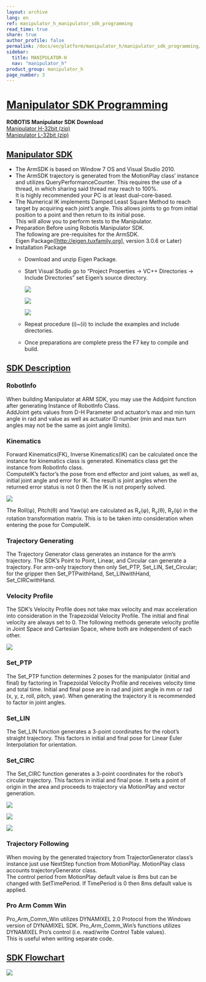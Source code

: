 ```yaml
---
layout: archive
lang: en
ref: manipulator_h_manipulator_sdk_programming
read_time: true
share: true
author_profile: false
permalink: /docs/en/platform/manipulator_h/manipulator_sdk_programming/
sidebar:
  title: MANIPULATOR-H
  nav: "manipulator_h"
product_group: manipulator_h
page_number: 3
---
```


<style>body {counter-reset: h1 2 !important;}</style>

# [Manipulator SDK Programming](#manipulator-sdk-programming)

**ROBOTIS Manipulator SDK Download**  
[Manipulator H-32bit (zip)](http://en.robotis.com/service/download.php?no=58)  
[Manipulator L-32bit (zip)](http://en.robotis.com/service/download.php?no=59)  

## [Manipulator SDK](#manipulator-sdk)

- The ArmSDK is based on Window 7 OS and Visual Studio 2010.
- The ArmSDK trajectory is generated from the MotionPlay class’ instance and utilizes QueryPerformanceCounter. This requires the use of a thread, in which sharing said thread may reach to 100%.  
  It is highly recommended your PC is at least dual-core-based.
- The Numerical IK implements Damped Least Square Method to reach target by acquiring each joint’s angle. This allows joints to go from initial position to a point and then return to its initial pose.  
  This will allow you to perform tests to the Manipulator.     
- Preparation Before using Robotis Manipulator SDK.  
  The following are pre-requisites for the ArmSDK.  
  Eigen Package([http://eigen.tuxfamily.org], version 3.0.6 or Later)
- Installation Package
  - Download and unzip Eigen Package.
  - Start Visual Studio go to “Project Properties -> VC++ Directories -> Include Directories” set Eigen’s source directory.

    ![](/assets/images/platform/manipulator_h/manipulator_h_046.jpg)

    ![](/assets/images/platform/manipulator_h/manipulator_h_047.jpg)

    ![](/assets/images/platform/manipulator_h/manipulator_h_048.jpg)

  - Repeat procedure (i)~(ii) to include the examples and include directories.
  - Once preparations are complete press the F7 key to compile and build.

## [SDK Description](#sdk-description)

### RobotInfo
When building Manipulator at ARM SDK, you may use the Addjoint function after generating Instance of RobotInfo Class.  
AddJoint gets values from D-H Parameter and actuator’s max and min turn angle in rad and value as well as actuator ID number (min and max turn angles may not be the same as joint angle limits).

### Kinematics
Forward Kinematics(FK), Inverse Kinematics(IK) can be calculated once the instance for kinematics class is generated. Kinematics class get the instance from RobotInfo class.  
ComputeIK’s factor’s the pose from end effector and joint values, as well as, initial joint angle and error for IK. The result is joint angles when the returned error status is not 0 then the IK is not properly solved.

![](/assets/images/platform/manipulator_h/manipulator_h_070.png)

The Roll(&phi;), Pitch(&theta;) and Yaw(&psi;) are calculated as R<sub>x</sub>(&phi;), R<sub>y</sub>(&theta;), R<sub>z</sub>(&psi;) in the rotation transformation matrix. This is to be taken into consideration when entering the pose for ComputeIK.

### Trajectory Generating
The Trajectory Generator class generates an instance for the arm’s trajectory. The SDK’s  Point to Point, Linear, and Circular can generate a trajectory. For arm-only trajectory then only Set_PTP, Set_LIN, Set_Circular; for the gripper then Set_PTPwithHand, Set_LINwithHand, Set_CIRCwithHand.

### Velocity Profile
The SDK’s Velocity Profile does not take max velocity and max acceleration into consideration in the Trapezoidal Velocity Profile. The initial and final velocity are always set to 0. The following methods generate velocity profile in Joint Space and Cartesian Space, where both are independent of each other.

![](/assets/images/platform/manipulator_h/manipulator_h_071.png)

### Set_PTP
The Set_PTP function determines 2 poses for the manipulator (initial and final) by factoring in Trapezoidal Velocity Profile and receives velocity time and total time. Initial and final pose are in rad and joint angle in mm or rad (x, y, z, roll, pitch, yaw). When generating the trajectory it is recommended to factor in joint angles.

### Set_LIN
The Set_LIN function generates a 3-point coordinates for the robot’s straight trajectory. This factors in initial and final pose for Linear Euler Interpolation for orientation.

### Set_CIRC
The Set_CIRC function generates a 3-point coordinates for the robot’s circular trajectory. This factors in initial and final pose. It sets a point of origin in the area and proceeds to trajectory via MotionPlay and vector generation.

![](/assets/images/platform/manipulator_h/manipulator_h_072.png)

![](/assets/images/platform/manipulator_h/manipulator_h_073.png)

![](/assets/images/platform/manipulator_h/manipulator_h_074.png)

### Trajectory Following
When moving by the generated trajectory from TrajectorGenerator class’s instance just use NextStep function from MotionPlay. MotionPlay class accounts trajectoryGenerator class.  
The control period from MotionPlay default value is 8ms but can be changed with SetTimePeriod. If TimePeriod is 0 then 8ms default value is applied.

### Pro Arm Comm Win
Pro_Arm_Comm_Win utilizes DYNAMIXEL 2.0 Protocol from the Windows version of DYNAMIXEL SDK. Pro_Arm_Comm_Win’s functions utilizes DYNAMIXEL Pro’s control (i.e. read/write Control Table values).  
This is useful when writing separate code.

## [SDK Flowchart](#sdk-flowchart)

![](/assets/images/platform/manipulator_h/manipulator_h_075.jpg)

[http://eigen.tuxfamily.org]: http://eigen.tuxfamily.org
